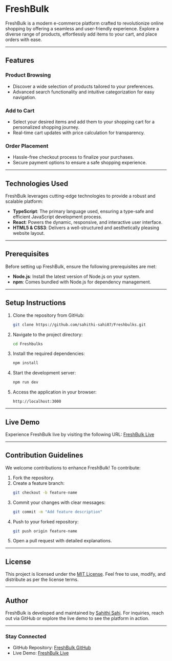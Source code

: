# FreshBulk

FreshBulk is a modern e-commerce platform crafted to revolutionize online shopping by offering a seamless and user-friendly experience. Explore a diverse range of products, effortlessly add items to your cart, and place orders with ease.

---

## Features

### Product Browsing
- Discover a wide selection of products tailored to your preferences.
- Advanced search functionality and intuitive categorization for easy navigation.

### Add to Cart
- Select your desired items and add them to your shopping cart for a personalized shopping journey.
- Real-time cart updates with price calculation for transparency.

### Order Placement
- Hassle-free checkout process to finalize your purchases.
- Secure payment options to ensure a safe shopping experience.

---

## Technologies Used

FreshBulk leverages cutting-edge technologies to provide a robust and scalable platform:

- **TypeScript**: The primary language used, ensuring a type-safe and efficient JavaScript development process.
- **React**: Powers the dynamic, responsive, and interactive user interface.
- **HTML5 & CSS3**: Delivers a well-structured and aesthetically pleasing website layout.

---

## Prerequisites

Before setting up FreshBulk, ensure the following prerequisites are met:

- **Node.js**: Install the latest version of Node.js on your system.
- **npm**: Comes bundled with Node.js for dependency management.

---

## Setup Instructions

1. Clone the repository from GitHub:
   ```bash
   git clone https://github.com/sahithi-sahi07/Freshbulks.git
   ```

2. Navigate to the project directory:
   ```bash
   cd Freshbulks
   ```

3. Install the required dependencies:
   ```bash
   npm install
   ```

4. Start the development server:
   ```bash
   npm run dev
   ```

5. Access the application in your browser:
   ```
   http://localhost:3000
   ```

---

## Live Demo

Experience FreshBulk live by visiting the following URL:
[FreshBulk Live](https://freshbulks.vercel.app/)

---

## Contribution Guidelines

We welcome contributions to enhance FreshBulk! To contribute:

1. Fork the repository.
2. Create a feature branch:
   ```bash
   git checkout -b feature-name
   ```
3. Commit your changes with clear messages:
   ```bash
   git commit -m "Add feature description"
   ```
4. Push to your forked repository:
   ```bash
   git push origin feature-name
   ```
5. Open a pull request with detailed explanations.

---

## License

This project is licensed under the [MIT License](LICENSE). Feel free to use, modify, and distribute as per the license terms.

---

## Author

FreshBulk is developed and maintained by [Sahithi Sahi](https://github.com/sahithi-sahi07). For inquiries, reach out via GitHub or explore the live demo to see the platform in action.

---

### Stay Connected

- GitHub Repository: [FreshBulk GitHub](https://github.com/sahithi-sahi07/Freshbulks)
- Live Demo: [FreshBulk Live](https://freshbulks.vercel.app/)

